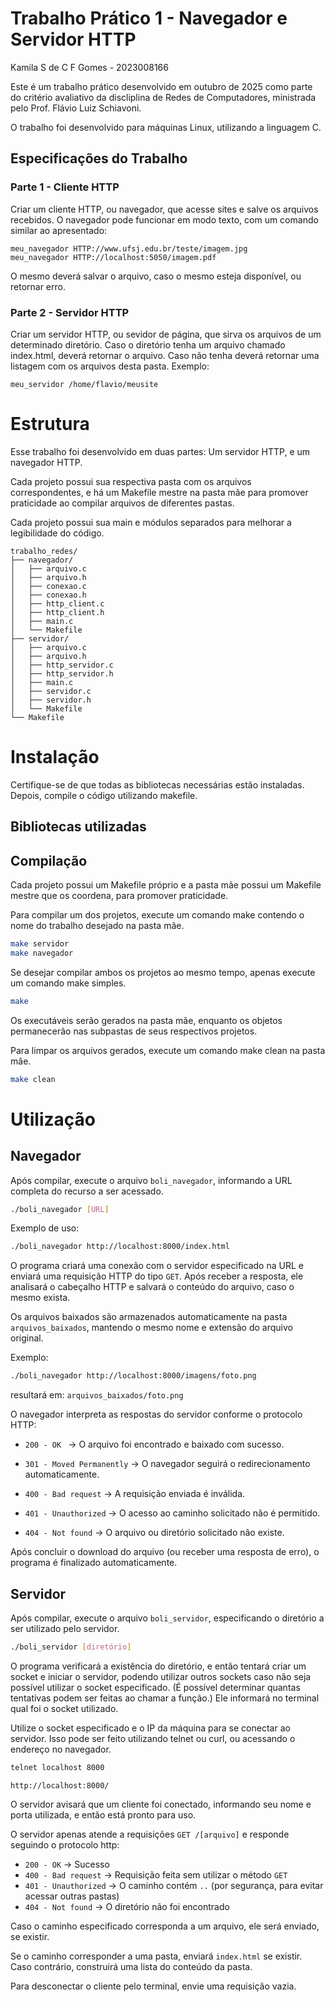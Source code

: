 # Trabalho Prático 1 - Navegador e Servidor HTTP
Kamila S de C F Gomes - 2023008166

Este é um trabalho prático desenvolvido em outubro de 2025 como parte do critério avaliativo da discliplina de Redes de Computadores, ministrada pelo Prof. Flávio Luiz Schiavoni.

O trabalho foi desenvolvido para máquinas Linux, utilizando a linguagem C.

## Especificações do Trabalho
### Parte 1 - Cliente HTTP

Criar um cliente HTTP, ou navegador, que acesse sites e salve os arquivos recebidos. O navegador pode funcionar em modo texto, com um comando similar ao apresentado:

```
meu_navegador HTTP://www.ufsj.edu.br/teste/imagem.jpg
meu_navegador HTTP://localhost:5050/imagem.pdf
```

O mesmo deverá salvar o arquivo, caso o mesmo esteja disponível, ou retornar erro.

### Parte 2 - Servidor HTTP

Criar um servidor HTTP, ou sevidor de página, que sirva os arquivos de um determinado diretório. Caso o diretório tenha um arquivo chamado index.html, deverá retornar o arquivo. Caso não tenha deverá retornar uma listagem com os arquivos desta pasta. Exemplo:

```
meu_servidor /home/flavio/meusite
```

# Estrutura
Esse trabalho foi desenvolvido em duas partes: Um servidor HTTP, e um navegador HTTP.

Cada projeto possui sua respectiva pasta com os arquivos correspondentes, e há um Makefile mestre na pasta mãe para promover praticidade ao compilar arquivos de diferentes pastas.

Cada projeto possui sua main e módulos separados para melhorar a legibilidade do código.

```
trabalho_redes/
├── navegador/
│   ├── arquivo.c
│   ├── arquivo.h
│   ├── conexao.c
│   ├── conexao.h
│   ├── http_client.c
│   ├── http_client.h
│   ├── main.c
│   └── Makefile
├── servidor/
│   ├── arquivo.c
│   ├── arquivo.h
│   ├── http_servidor.c
│   ├── http_servidor.h
│   ├── main.c
│   ├── servidor.c
│   ├── servidor.h
│   └── Makefile
└── Makefile
```

# Instalação

Certifique-se de que todas as bibliotecas necessárias estão instaladas.
Depois, compile o código utilizando makefile.

## Bibliotecas utilizadas


## Compilação

Cada projeto possui um Makefile próprio e a pasta mãe possui um Makefile mestre que os coordena, para promover praticidade.

Para compilar um dos projetos, execute um comando make contendo o nome do trabalho desejado na pasta mãe.

``` bash
make servidor
make navegador
```

Se desejar compilar ambos os projetos ao mesmo tempo, apenas execute um comando make simples.

``` bash
make
```

Os executáveis serão gerados na pasta mãe, enquanto os objetos permanecerão nas subpastas de seus respectivos projetos.

Para limpar os arquivos gerados, execute um comando make clean na pasta mãe.

``` bash
make clean
```

# Utilização

## Navegador

Após compilar, execute o arquivo ```boli_navegador```, informando a URL completa do recurso a ser acessado.

``` bash
./boli_navegador [URL]
```

Exemplo de uso:

``` bash
./boli_navegador http://localhost:8000/index.html
```


O programa criará uma conexão com o servidor especificado na URL e enviará uma requisição HTTP do tipo ```GET```. Após receber a resposta, ele analisará o cabeçalho HTTP e salvará o conteúdo do arquivo, caso o mesmo exista.

Os arquivos baixados são armazenados automaticamente na pasta ```arquivos_baixados```, mantendo o mesmo nome e extensão do arquivo original.

Exemplo:

``` bash
./boli_navegador http://localhost:8000/imagens/foto.png
```


resultará em: ```arquivos_baixados/foto.png```


O navegador interpreta as respostas do servidor conforme o protocolo HTTP:

- ```200 - OK ``` -> O arquivo foi encontrado e baixado com sucesso.

- ```301 - Moved Permanently``` -> O navegador seguirá o redirecionamento automaticamente.

- ```400 - Bad request``` -> A requisição enviada é inválida.

- ```401 - Unauthorized``` -> O acesso ao caminho solicitado não é permitido.

- ```404 - Not found``` -> O arquivo ou diretório solicitado não existe.

Após concluir o download do arquivo (ou receber uma resposta de erro), o programa é finalizado automaticamente.

## Servidor
Após compilar, execute o arquivo ```boli_servidor```, especificando o diretório a ser utilizado pelo servidor.

``` bash
./boli_servidor [diretório]
```

O programa verificará a existência do diretório, e então tentará criar um socket e iniciar o servidor, podendo utilizar outros sockets caso não seja possível utilizar o socket especificado. (É possível determinar quantas tentativas podem ser feitas ao chamar a função.) Ele informará no terminal qual foi o socket utilizado.

Utilize o socket especificado e o IP da máquina para se conectar ao servidor. Isso pode ser feito utilizando telnet ou curl, ou acessando o endereço no navegador.

``` bash
telnet localhost 8000
```
```
http://localhost:8000/
```

O servidor avisará que um cliente foi conectado, informando seu nome e porta utilizada, e então está pronto para uso.

O servidor apenas atende a requisições ```GET /[arquivo]``` e responde seguindo o protocolo http:

- ```200 - OK``` -> Sucesso
- ```400 - Bad request``` -> Requisição feita sem utilizar o método ```GET```
- ```401 - Unauthorized``` -> O caminho contém ```..``` (por segurança, para evitar acessar outras pastas)
- ```404 - Not found``` -> O diretório não foi encontrado

Caso o caminho especificado corresponda a um arquivo, ele será enviado, se existir.

Se o caminho corresponder a uma pasta, enviará ```index.html``` se existir. Caso contrário, construirá uma lista do conteúdo da pasta.

Para desconectar o cliente pelo terminal, envie uma requisição vazia.